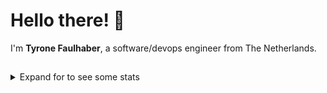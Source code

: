 # Hello there! 👋
I'm **Tyrone Faulhaber**, a software/devops engineer from The Netherlands.

## 
<details>
    <summary>Expand for to see some stats</summary>
    <picture>
        <source
            srcset="https://github-readme-stats.kanker.dev/api?username=spectrapulse&layout=compact&border_color=0d1117&theme=github_dark"
            media="(prefers-color-scheme: dark)"
        />
        <source
            srcset="https://github-readme-stats.kanker.dev/api?username=spectrapulse&layout=compact&border_color=ffffff&theme=github_light"
            media="(prefers-color-scheme: light), (prefers-color-scheme: no-preference)"
        />
        <img src="" />
    </picture>
</details>
